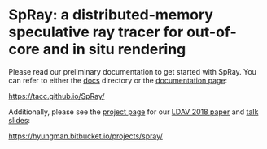 # SpRay: a distributed-memory speculative ray tracer for out-of-core and in situ rendering

Please read our preliminary documentation to get started with SpRay. You can refer to either the [docs](docs/README.md) directory or the [documentation page][spray-doc]:

https://tacc.github.io/SpRay/

Additionally, please see the [project page][spray-project-page] for our [LDAV 2018 paper][ldav-paper] and [talk slides][ldav-slides]:

https://hyungman.bitbucket.io/projects/spray/

[spray-doc]: https://tacc.github.io/SpRay/
[spray-project-page]: https://hyungman.bitbucket.io/projects/spray/
[ldav-paper]: https://hyungman.bitbucket.io/projects/spray/spray_preprint.pdf
[ldav-slides]: https://hyungman.bitbucket.io/projects/spray/ldav18_spray_slides.pdf
